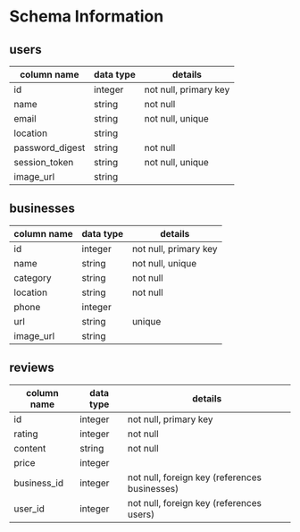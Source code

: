 # Schema Information

## users
column name     | data type | details
 ---------------|-----------|-------------------------
id              | integer   | not null, primary key
name            | string    | not null
email           | string    | not null, unique
location        | string    |
password_digest | string    | not null
session_token   | string    | not null, unique
image_url       | string    |


## businesses
column name | data type | details
------------|-----------|-------------------------
id          | integer   | not null, primary key
name        | string    | not null, unique
category    | string    | not null
location    | string    | not null
phone       | integer   |
url         | string    | unique
image_url   | string    |


## reviews
column name   | data type | details
--------------|-----------|-------------------------
  id          | integer   | not null, primary key
  rating      | integer   | not null
  content     | string    | not null
  price       | integer   |
  business_id | integer   | not null, foreign key (references businesses)
  user_id     | integer   | not null, foreign key (references users)
